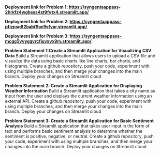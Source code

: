 **Deployment link for Problem 1: https://syngentaappass-2hrkfz4wghess4st9fytx4.streamlit.app/**

**Deployment link for Problem 2: https://syngentaappass-pfizpsq82babf9ae9sfyar.streamlit.app/**

**Deployment link for Problem 3: https://syngentaappass-mcgg5vvyggvrcfjuvxvx9m.streamlit.app/**

**Problem Statement 1:Create a Streamlit Application for Visualizing CSV Data**
Build a Streamlit application that allows users to upload a CSV file and visualize the data using basic charts like line charts, bar charts, and histograms.
Create a github repository, push your code, experiment with using multiple branches, and then merge your changes into the main branch.
Deploy your changes on Streamlit cloud

**Problem Statement 2: Create a Streamlit Application for Displaying Weather Information**
Build a Streamlit application that takes a city name as input from the user and displays the current weather information using an external API.
Create a github repository, push your code, experiment with using multiple branches, and then merge your changes into the main branch.
Deploy your changes on Streamlit cloud

**Problem Statement 3: Create a Streamlit Application for Basic Sentiment Analysis**
Build a Streamlit application that takes user input in the form of text and performs basic sentiment analysis to determine whether the sentiment is positive, negative, or neutral.
Create a github repository, push your code, experiment with using multiple branches, and then merge your changes into the main branch.
Deploy your changes on Streamlit cloud

